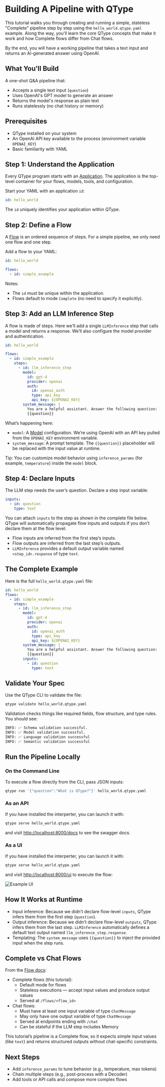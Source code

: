 # Building A Pipeline with QType

This tutorial walks you through creating and running a simple, stateless "Complete" pipeline step by step using the `hello_world.qtype.yaml` example. Along the way, you'll learn the core QType concepts that make it work and how Complete flows differ from Chat flows.

By the end, you will have a working pipeline that takes a text input and returns an AI-generated answer using OpenAI.

## What You'll Build

A one-shot Q&A pipeline that:

- Accepts a single text input (`question`)
- Uses OpenAI's GPT model to generate an answer
- Returns the model's response as plain text
- Runs statelessly (no chat history or memory)

## Prerequisites

- QType installed on your system
- An OpenAI API key available to the process (environment variable `OPENAI_KEY`)
- Basic familiarity with YAML

## Step 1: Understand the Application

Every QType program starts with an [Application](../Concepts/application.md). The application is the top-level container for your flows, models, tools, and configuration.

Start your YAML with an application `id`:

```yaml
id: hello_world
```

The `id` uniquely identifies your application within QType.

## Step 2: Define a Flow

A [Flow](../Concepts/flow.md) is an ordered sequence of steps. For a simple pipeline, we only need one flow and one step.

Add a flow to your YAML:

```yaml
id: hello_world

flows:
  - id: simple_example
```

Notes:
- The `id` must be unique within the application.
- Flows default to mode `Complete` (no need to specify it explicitly).

## Step 3: Add an LLM Inference Step

A flow is made of steps. Here we’ll add a single `LLMInference` step that calls a model and returns a response. We’ll also configure the model provider and authentication.

```yaml
id: hello_world

flows:
  - id: simple_example
    steps:
      - id: llm_inference_step
        model:
          id: gpt-4
          provider: openai
          auth:
            id: openai_auth
            type: api_key
            api_key: ${OPENAI_KEY}
        system_message: |
          You are a helpful assistant. Answer the following question:
          {{question}}
```

What’s happening here:
- `model`: A [Model](../components/Model.md) configuration. We’re using OpenAI with an API key pulled from the `OPENAI_KEY` environment variable.
- `system_message`: A prompt template. The `{{question}}` placeholder will be replaced with the input value at runtime.

Tip: You can customize model behavior using `inference_params` (for example, `temperature`) inside the `model` block.

## Step 4: Declare Inputs

The LLM step needs the user’s question. Declare a step input variable:

```yaml
inputs:
  - id: question
    type: text
```

You can attach `inputs` to the step as shown in the complete file below. QType will automatically propagate flow inputs and outputs if you don’t declare them at the flow level:
- Flow inputs are inferred from the first step’s inputs.
- Flow outputs are inferred from the last step’s outputs.
- `LLMInference` provides a default output variable named `<step_id>.response` of type `text`.

## The Complete Example

Here is the full `hello_world.qtype.yaml` file:

```yaml
id: hello_world
flows:
  - id: simple_example
    steps:
      - id: llm_inference_step
        model: 
          id: gpt-4
          provider: openai
          auth: 
            id: openai_auth
            type: api_key
            api_key: ${OPENAI_KEY}
        system_message: |
          You are a helpful assistant. Answer the following question:
          {{question}}
        inputs:
          - id: question
            type: text
```

## Validate Your Spec

Use the QType CLI to validate the file:

```bash
qtype validate hello_world.qtype.yaml
```


Validation checks things like required fields, flow structure, and type rules. You should see:

```bash
INFO: ✅ Schema validation successful.
INFO: ✅ Model validation successful.
INFO: ✅ Language validation successful
INFO: ✅ Semantic validation successful
```

## Run the Pipeline Locally

### On the Command Line
To execute a flow directly from the CLI, pass JSON inputs: 

```bash
qtype run '{"question":"What is QType?"}' hello_world.qtype.yaml
```

### As an API

If you have installed the interperter, you can launch it with:
```bash
qtype serve hello_world.qtype.yaml
```

and visit [http://localhost:8000/docs](http://localhost:8000/docs) to see the swagger docs.

### As a UI

If you have installed the interperter, you can launch it with:
```bash
qtype serve hello_world.qtype.yaml
```

and visit [http://localhost:8000/ui](http://localhost:8000/ui) to execute the flow:

![Example UI](./complete_example_ui.png)

## How It Works at Runtime

- Input inference: Because we didn’t declare flow-level `inputs`, QType infers them from the first step (`question`).
- Output inference: Because we didn’t declare flow-level `outputs`, QType infers them from the last step. `LLMInference` automatically defines a default text output named `llm_inference_step.response`.
- Templating: The `system_message` uses `{{question}}` to inject the provided input when the step runs.

## Complete vs Chat Flows

From the [Flow docs](../Concepts/flow.md):

- Complete flows (this tutorial):
  - Default mode for flows
  - Stateless executions — accept input values and produce output values
  - Served at `/flows/<flow_id>`
- Chat flows:
  - Must have at least one input variable of type `ChatMessage`
  - May only have one output variable of type `ChatMessage`
  - Served at endpoints ending with `/chat`
  - Can be stateful if the LLM step includes Memory

This tutorial’s pipeline is a Complete flow, so it expects simple input values (like `text`) and returns structured outputs without chat-specific constraints.

## Next Steps

- Add `inference_params` to tune behavior (e.g., temperature, max tokens)
- Chain multiple steps (e.g., post-process with a Decoder)
- Add tools or API calls and compose more complex flows
